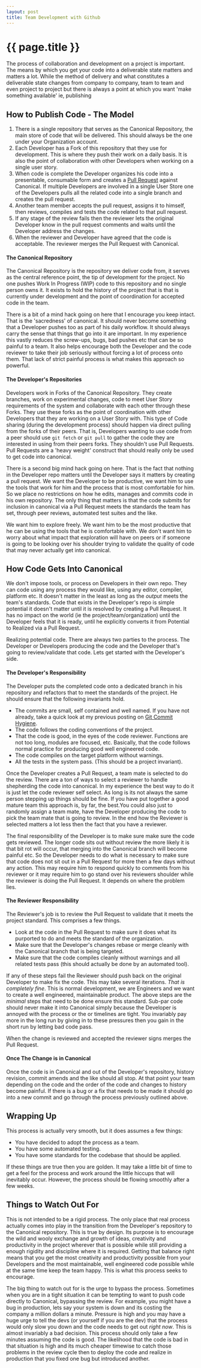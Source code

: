 ```yaml
---
layout: post
title: Team Development with Github
---
```


{{ page.title }}
================

The process of collaboration and development on a project is
important. The means by which you get your code into a deliverable
state matters and matters a lot. While the method of delivery and what
constitutes a deliverable state changes from company to company, team
to team and even project to project but there is always a point at
which you want 'make something available' ie, publishing

How to Publish Code - The Model
-------------------------------

1. There is a single repository that serves as the Canonical
   Repository, the main store of code that will be delivered. This
   should always be the one under your Organization account.
2. Each Developer has a Fork of this repository that they use for
   development. This is where they push their work on a daily
   basis. It is also the point of collaboration with other Developers
   when working on a single user story.
3. When code is complete the Developer organizes his code into a
   presentable, consumable form and creates a
   [Pull Request](https://help.github.com/articles/using-pull-requests)
   against Canonical. If multiple Developers are involved in
   a single User Store one of the Developers pulls all the related
   code into a single branch and creates the pull request.
4. Another team member accepts the pull request, assigns it to
   himself, then reviews, compiles and tests the code related to that
   pull request.
5. If any stage of the review fails then the reviewer lets the
   original Developer know in the pull request comments and waits
   until the Developer address the changes.
6. When the reviewer and Developer have agreed that the code is
   acceptable. The reviewer merges the Pull Request with
   Canonical.

#### The Canonical Repository

The Canonical Repository is the repository we deliver code from, it
serves as the central reference point, the tip of development for the
project. No one pushes Work In Progress (WIP) code to this repository
and no single person owns it. It exists to hold the history of the
project that is that is currently under development and the point of
coordination for accepted code in the team.

There is a bit of a mind hack going on here that I encourage you keep
intact. That is the 'sacredness' of canonical. It should never become
something that a Developer pushes too as part of his daily
workflow. It should always carry the sense that things that go into it
are important. In my experience this vastly reduces the screw-ups,
bugs, bad pushes etc that can be so painful to a team. It also helps
encourage both the Developer and the code reviewer to take their job
seriously without forcing a lot of process onto them. That lack of
strict painful process is what makes this approach so powerful.

#### The Developer's Repositories

Developers work in Forks of the Canonical Repository. They create
branches, work on experimental changes, code to meet User Story
requirements of the system and collaborate with each other through
these Forks. They use these forks as the point of coordination with
other Developers that they are working on a User Story with. This type
of Code sharing (during the development process) should happen via
direct pulling from the forks of their peers. That is, Developers
wanting to use code from a peer should use `git fetch` or `git pull`
to gather the code they are interested in using from their peers
forks. They shouldn't use Pull Requests. Pull Requests are a 'heavy
weight' construct that should really only be used to get code into
canonical.

There is a second big mind hack going on here. That is the fact that
nothing in the Developer repo matters until the Developer says it
matters by creating a pull request. We want the Developer to be
productive, we want him to use the tools that work for him and the
process that is most comfortable for him. So we place no restrictions
on how he edits, manages and commits code in his own repository. The
only thing that matters is that the code submits for inclusion in
canonical via a Pull Request meets the standards the team has set,
through peer reviews, automated test suites and the like.

We want him to explore freely. We want him to be the most productive
that he can be using the tools that he is comfortable with. We don't
want him to worry about what impact that exploration will have on
peers or if someone is going to be looking over his shoulder trying to
validate the quality of code that may never actually get into
canonical.

How Code Gets Into Canonical
----------------------------

We don't impose tools, or process on Developers in their own
repo. They can code using any process they would like, using any
editor, compiler, platform etc. It doesn't matter in the least as long
as the *output* meets the team's standards. Code that exists in the
Developer's repo is simple potential it doesn't matter until it is
resolved by creating a Pull Request. It has no impact on the world (ie
the project/team/organization) until the Developer feels that it is
ready, until he explicitly converts it from Potential to Realized via
a Pull Request.

Realizing potential code. There are always two parties to the
process. The Developer or Developers producing the code and the
Developer that's going to review/validate that code. Lets get started
with the Developer's side.

#### The Developer's Responsibility

The Developer puts the completed code onto a dedicated branch in his
repository and refactors that to meet the standards of the project. He
should ensure that the following invariants hold.

* The commits are small, self contained and well named. If you have
  not already, take a quick look at my previous posting on
  [Git Commit Hygiene](http://blog.ericbmerritt.com/2011/09/21/commit-hygiene-and-git.html).
* The code follows the coding conventions of the project.
* That the code is good, in the eyes of the code reviewer. Functions
  are not too long, modules are focused, etc. Basically, that the code
  follows normal practice for producing good well engineered code.
* The code compiles on the target platform without warnings.
* All the tests in the system pass. (This should be a project
  invariant).

Once the Developer creates a Pull Request, a team mate is selected to
do the review. There are a ton of ways to select a reviewer to handle
shepherding the code into canonical. In my experience the best way to
do it is just let the code reviewer self select. As long is its not
always the same person stepping up things should be fine. If you have
put together a good mature team this approach is, by far, the best.You
could also just to randomly assign a team mate, have the Developer
producing the code to pick the team mate that is going to review. In
the end how the Reviewer is selected matters a lot less then the fact
that you have a reviewer.

The final responsibility of the Developer is to make sure make sure
the code gets reviewed. The longer code sits out without review the
more likely it is that bit rot will occur, that merging into the
Canonical branch will become painful etc. So the Developer needs to do
what is necessary to make sure that code does not sit out in a Pull
Request for more then a few days without any action. This may require
him to respond quickly to comments from his reviewer or it may require
him to go stand over his reviewers shoulder while the reviewer is
doing the Pull Request. It depends on where the problem lies.

#### The Reviewer Responsibility

The Reviewer's job is to review the Pull Request to validate that it meets
the project standard. This comprises a few things.

* Look at the code in the Pull Request to make sure it does what its
  purported to do and meets the standard of the organization.
* Make sure that the Developer's changes rebase or merge cleanly with
  the Canonical branch that is being targeted.
* Make sure that the code compiles cleanly without warnings and all
  related tests pass (this should actually be done by an automated
  tool).

If any of these steps fail the Reviewer should push back on the
original Developer to make fix the code. This may take several
iterations. *That is completely fine*. This is normal development, we
are Engineers and we want to create a well engineered, maintainable
product. The above steps are the *minimal* steps that need to be done
ensure this standard. Sub-par code should never make it into Canonical
simply because the Developer is annoyed with the process or the or
timelines are tight. You invariably pay more in the long run by giving
in to these pressures then you gain in the short run by letting bad
code pass.

When the change is reviewed and accepted the reviewer signs merges the
Pull Request.

#### Once The Change is in Canonical

Once the code is in Canonical and out of the Developer's repository,
history revision, commit amends and the like should all stop. At that
point your team depending on the code and the order of the code and
changes to history become painful. If there is a bug or a fix that
needs to be made it should go into a new commit and go through the
process previously outlined above.

Wrapping Up
-----------

This process is actually very smooth, but it does assumes a few things:

* You have decided to adopt the process as a team.
* You have some automated testing.
* You have some standards for the codebase that should be applied.

If these things are true then you are golden. It may take a little bit
of time to get a feel for the process and work around the little
hiccups that will inevitably occur. However, the process should be
flowing smoothly after a few weeks.

Things to Watch Out For
-----------------------

This is not intended to be a rigid process. The only place that real
process actually comes into play in the transition from the
Developer's repository to the Canonical repository. This is true by
design. Its purpose is to encourage the wild and wooly exchange and
growth of ideas, creativity and productivity in the project wherever
that is possible while still providing a enough rigidity and
discipline where it is required. Getting that balance right means that
you get the most creativity and productivity possible from your
Developers and the most maintainable, well engineered code possible
while at the same time keep the team happy. This is what this process
seeks to encourage.

The big thing to watch out for is the urge to bypass the
process. Sometimes when you are in a tight situation it can be
tempting to want to push code directly to Canonical, bypassing the
review. For example, you might have a bug in production, lets say your
system is down and its costing the company a million dollars a
minute. Pressure is high and you may have a huge urge to tell the devs
(or yourself if you are the dev) that the process would only slow you
down and the code needs to get out *right now*. This is almost
invariably a bad decision. This process should only take a few minutes
assuming the code is good. The likelihood that the code is bad in that
situation is high and its much cheaper timewise to catch those
problems in the review cycle then to deploy the code and realize in
production that you fixed one bug but introduced another.

